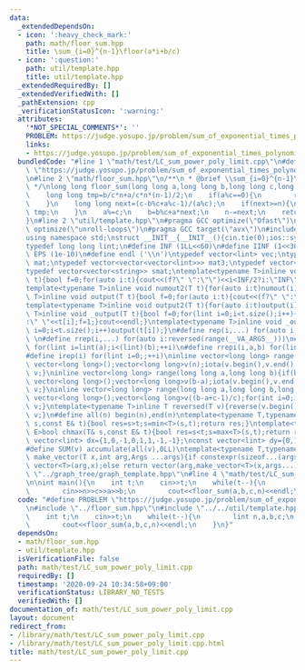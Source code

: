 ```yaml
---
data:
  _extendedDependsOn:
  - icon: ':heavy_check_mark:'
    path: math/floor_sum.hpp
    title: \sum_{i=0}^{n-1}\floor(a*i+b/c)
  - icon: ':question:'
    path: util/template.hpp
    title: util/template.hpp
  _extendedRequiredBy: []
  _extendedVerifiedWith: []
  _pathExtension: cpp
  _verificationStatusIcon: ':warning:'
  attributes:
    '*NOT_SPECIAL_COMMENTS*': ''
    PROBLEM: https://judge.yosupo.jp/problem/sum_of_exponential_times_polynomial_limit
    links:
    - https://judge.yosupo.jp/problem/sum_of_exponential_times_polynomial_limit
  bundledCode: "#line 1 \"math/test/LC_sum_power_poly_limit.cpp\"\n#define PROBLEM\
    \ \"https://judge.yosupo.jp/problem/sum_of_exponential_times_polynomial_limit\"\
    \n#line 2 \"math/floor_sum.hpp\"\n/**\n * @brief \\sum_{i=0}^{n-1}\\floor(a*i+b/c)\n\
    \ */\nlong long floor_sum(long long a,long long b,long long c,long long n){\n\
    \    long long tmp=b/c*n+a/c*n*(n-1)/2;\n    if(a%c==0){\n        return tmp;\n\
    \    }\n    long long next=(c-b%c+a%c-1)/(a%c);\n    if(next>=n){\n        return\
    \ tmp;\n    }\n    a%=c;\n    b=b%c+a*next;\n    n-=next;\n    return tmp+floor_sum(c,n*a-((b+a*(n-1))/c*c-b),a,(b+a*(n-1))/c);\n\
    }\n#line 2 \"util/template.hpp\"\n#pragma GCC optimize(\"Ofast\")\n#pragma GCC\
    \ optimize(\"unroll-loops\")\n#pragma GCC target(\"avx\")\n#include<bits/stdc++.h>\n\
    using namespace std;\nstruct __INIT__{__INIT__(){cin.tie(0);ios::sync_with_stdio(false);cout<<fixed<<setprecision(15);}}__INIT__;\n\
    typedef long long lint;\n#define INF (1LL<<60)\n#define IINF (1<<30)\n#define\
    \ EPS (1e-10)\n#define endl ('\\n')\ntypedef vector<lint> vec;\ntypedef vector<vector<lint>>\
    \ mat;\ntypedef vector<vector<vector<lint>>> mat3;\ntypedef vector<string> svec;\n\
    typedef vector<vector<string>> smat;\ntemplate<typename T>inline void numout(T\
    \ t){bool f=0;for(auto i:t){cout<<(f?\" \":\"\")<<i<INF/2?i:\"INF\";f=1;}cout<<endl;}\n\
    template<typename T>inline void numout2(T t){for(auto i:t)numout(i);}\ntemplate<typename\
    \ T>inline void output(T t){bool f=0;for(auto i:t){cout<<(f?\" \":\"\")<<i;f=1;}cout<<endl;}\n\
    template<typename T>inline void output2(T t){for(auto i:t)output(i);}\ntemplate<typename\
    \ T>inline void _output(T t){bool f=0;for(lint i=0;i<t.size();i++){cout<<f?\"\"\
    :\" \"<<t[i];f=1;}cout<<endl;}\ntemplate<typename T>inline void _output2(T t){for(lint\
    \ i=0;i<t.size();i++)output(t[i]);}\n#define rep(i,...) for(auto i:range(__VA_ARGS__))\
    \ \n#define rrep(i,...) for(auto i:reversed(range(__VA_ARGS__)))\n#define repi(i,a,b)\
    \ for(lint i=lint(a);i<(lint)(b);++i)\n#define rrepi(i,a,b) for(lint i=lint(b)-1;i>=lint(a);--i)\n\
    #define irep(i) for(lint i=0;;++i)\ninline vector<long long> range(long long n){if(n<=0)return\
    \ vector<long long>();vector<long long>v(n);iota(v.begin(),v.end(),0LL);return\
    \ v;}\ninline vector<long long> range(long long a,long long b){if(b<=a)return\
    \ vector<long long>();vector<long long>v(b-a);iota(v.begin(),v.end(),a);return\
    \ v;}\ninline vector<long long> range(long long a,long long b,long long c){if((b-a+c-1)/c<=0)return\
    \ vector<long long>();vector<long long>v((b-a+c-1)/c);for(int i=0;i<(int)v.size();++i)v[i]=i?v[i-1]+c:a;return\
    \ v;}\ntemplate<typename T>inline T reversed(T v){reverse(v.begin(),v.end());return\
    \ v;}\n#define all(n) begin(n),end(n)\ntemplate<typename T,typename E>bool chmin(T&\
    \ s,const E& t){bool res=s>t;s=min<T>(s,t);return res;}\ntemplate<typename T,typename\
    \ E>bool chmax(T& s,const E& t){bool res=s<t;s=max<T>(s,t);return res;}\nconst\
    \ vector<lint> dx={1,0,-1,0,1,1,-1,-1};\nconst vector<lint> dy={0,1,0,-1,1,-1,1,-1};\n\
    #define SUM(v) accumulate(all(v),0LL)\ntemplate<typename T,typename ...Args>auto\
    \ make_vector(T x,int arg,Args ...args){if constexpr(sizeof...(args)==0)return\
    \ vector<T>(arg,x);else return vector(arg,make_vector<T>(x,args...));}\n//#include\
    \ \"../graph_tree/graph_template.hpp\"\n#line 4 \"math/test/LC_sum_power_poly_limit.cpp\"\
    \n\nint main(){\n    int t;\n    cin>>t;\n    while(t--){\n        lint n,a,b,c;\n\
    \        cin>>n>>c>>a>>b;\n        cout<<floor_sum(a,b,c,n)<<endl;\n    }\n}\n"
  code: "#define PROBLEM \"https://judge.yosupo.jp/problem/sum_of_exponential_times_polynomial_limit\"\
    \n#include \"../floor_sum.hpp\"\n#include \"../../util/template.hpp\"\n\nint main(){\n\
    \    int t;\n    cin>>t;\n    while(t--){\n        lint n,a,b,c;\n        cin>>n>>c>>a>>b;\n\
    \        cout<<floor_sum(a,b,c,n)<<endl;\n    }\n}"
  dependsOn:
  - math/floor_sum.hpp
  - util/template.hpp
  isVerificationFile: false
  path: math/test/LC_sum_power_poly_limit.cpp
  requiredBy: []
  timestamp: '2020-09-24 10:34:58+09:00'
  verificationStatus: LIBRARY_NO_TESTS
  verifiedWith: []
documentation_of: math/test/LC_sum_power_poly_limit.cpp
layout: document
redirect_from:
- /library/math/test/LC_sum_power_poly_limit.cpp
- /library/math/test/LC_sum_power_poly_limit.cpp.html
title: math/test/LC_sum_power_poly_limit.cpp
---
```

